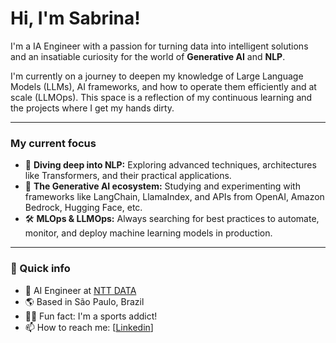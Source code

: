 # Hi, I'm Sabrina!

I'm a IA Engineer with a passion for turning data into intelligent solutions and an insatiable curiosity for the world of **Generative AI** and **NLP**.

I'm currently on a journey to deepen my knowledge of Large Language Models (LLMs), AI frameworks, and how to operate them efficiently and at scale (LLMOps). This space is a reflection of my continuous learning and the projects where I get my hands dirty.

---

### My current focus

* 🧠 **Diving deep into NLP:** Exploring advanced techniques, architectures like Transformers, and their practical applications.
* 🤖 **The Generative AI ecosystem:** Studying and experimenting with frameworks like LangChain, LlamaIndex, and APIs from OpenAI, Amazon Bedrock, Hugging Face, etc.
* 🛠️ **MLOps & LLMOps:** Always searching for best practices to automate, monitor, and deploy machine learning models in production.

---

### 💬 Quick info

* 💼 AI Engineer at [NTT DATA](https://www.nttdata.com/global/en/)
* 🌎 Based in São Paulo, Brazil
* 🤸‍♀️ Fun fact: I'm a sports addict!
* 📫 How to reach me: [[Linkedin](https://www.linkedin.com/in/guimaraesabrina/)]

